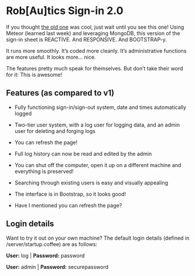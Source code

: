 # Rob\[Au\]tics Sign-in 2.0

If you thought [the old one](http://hunterlightman.com) was cool, just wait
until you see this one! Using Meteor (learned last week) and leveraging MongoDB,
this version of the sign-in sheet is REACTIVE. And RESPONSIVE. And BOOTSTRAP-y.

It runs more smoothly. It’s coded more cleanly. It’s administrative functions
are more useful. It looks more... nice.

The features pretty much speak for themselves. But don’t take their word for it:
This is awesome!

## Features (as compared to v1)

* Fully functioning sign-in/sign-out system, date and times automatically logged

* Two-tier user system, with a log user for logging data, and an admin user for
  deleting and forging logs

* You can refresh the page!

* Full log history can now be read and edited by the admin

* You can shut off the computer, open it up on a different machine and
  everything is preserved!

* Searching through existing users is easy and visually appealing

* The interface is in Bootstrap, so it looks good!

* Have I mentioned you can refresh the page?

## Login details

Want to try it out on your own machine? The default login details (defined in
/server/startup.coffee) are as follows:

**User:** log | **Password:** password

**User:** admin | **Password:** securepassword
